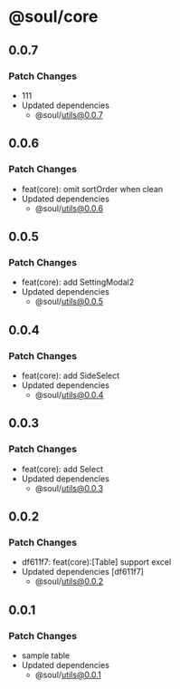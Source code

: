 # @soul/core

## 0.0.7

### Patch Changes

- 111
- Updated dependencies
  - @soul/utils@0.0.7

## 0.0.6

### Patch Changes

- feat(core): omit sortOrder when clean
- Updated dependencies
  - @soul/utils@0.0.6

## 0.0.5

### Patch Changes

- feat(core): add SettingModal2
- Updated dependencies
  - @soul/utils@0.0.5

## 0.0.4

### Patch Changes

- feat(core): add SideSelect
- Updated dependencies
  - @soul/utils@0.0.4

## 0.0.3

### Patch Changes

- feat(core): add Select
- Updated dependencies
  - @soul/utils@0.0.3

## 0.0.2

### Patch Changes

- df611f7: feat(core):[Table] support excel
- Updated dependencies [df611f7]
  - @soul/utils@0.0.2

## 0.0.1

### Patch Changes

- sample table
- Updated dependencies
  - @soul/utils@0.0.1
